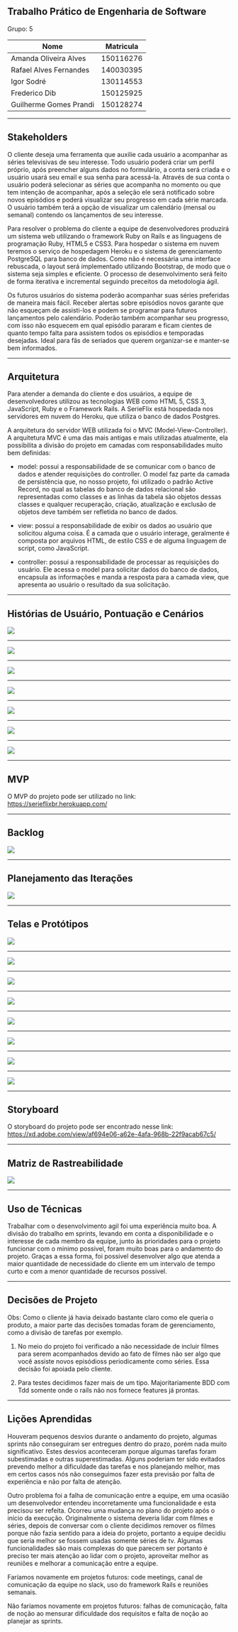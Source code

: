 ﻿## Trabalho Prático de Engenharia de Software

Grupo: 5

|Nome|Matricula|
|----|---------|
|Amanda Oliveira Alves | 150116276 |
|Rafael Alves Fernandes| 140030395 |
|Igor Sodré|130114553|
|Frederico Dib|150125925|
|Guilherme Gomes Prandi|150128274|

---

## Stakeholders

O cliente deseja uma ferramenta que auxilie cada usuário a acompanhar as séries televisivas de seu interesse. Todo usuário poderá criar um perfil próprio, após preencher alguns dados no formulário, a conta será criada e o usuário usará seu email e sua senha para acessá-la. Através de sua conta o usuário poderá selecionar as séries que acompanha no momento ou que tem intenção de acompanhar, após a seleção ele será notificado sobre novos episódios e poderá visualizar seu progresso em cada série marcada. O usuário também terá a opção de visualizar um calendário (mensal ou semanal) contendo os lançamentos de seu interesse.

Para resolver o problema do cliente a equipe de desenvolvedores produzirá um sistema web utilizando o framework Ruby on Rails e as linguagens de programação Ruby, HTML5 e CSS3. Para hospedar o sistema em nuvem teremos o serviço de hospedagem Heroku e o sistema de gerenciamento PostgreSQL para banco de dados. Como não é necessária uma interface rebuscada, o layout será implementado utilizando Bootstrap, de modo que o sistema seja simples e eficiente. O processo de desenvolvimento será feito de forma iterativa e incremental seguindo preceitos da metodologia ágil.

Os futuros usuários do sistema poderão acompanhar suas séries preferidas de maneira mais fácil. Receber alertas sobre episódios novos garante que não esqueçam de assisti-los e podem se programar para futuros lançamentos pelo calendário. Poderão também acompanhar seu progresso, com isso não esquecem em qual episódio pararam e ficam cientes de quanto tempo falta para assistem todos os episódios e temporadas desejadas. Ideal para fãs de seriados que querem organizar-se e manter-se bem informados.

---

## Arquitetura

Para atender a demanda do cliente e dos usuários, a equipe de desenvolvedores utilizou as tecnologias WEB como HTML 5, CSS 3, JavaScript, Ruby e o Framework Rails. A SerieFlix está hospedada nos servidores em nuvem do Heroku, que utiliza o banco de dados Postgres.

A arquitetura do servidor WEB utilizada foi o MVC (Model-View-Controller). A arquitetura MVC é uma das mais antigas e mais utilizadas atualmente, ela possibilita a divisão do projeto em camadas com responsabilidades muito bem definidas:

- model: possui a responsabilidade de se comunicar com o banco de dados e atender requisições do controller. O model faz parte da camada de persistência que, no nosso projeto, foi utilizado o padrão Active Record, no qual as tabelas do banco de dados relacional são representadas como classes e as linhas da tabela são objetos dessas classes e qualquer recuperação, criação, atualização e exclusão de objetos deve também ser refletida no banco de dados.

- view: possui a responsabilidade de exibir os dados ao usuário que solicitou alguma coisa. É a camada que o usuário interage, geralmente é composta por arquivos HTML, de estilo CSS e de alguma linguagem de script, como JavaScript.

- controller: possui a responsabilidade de processar as requisições do usuário. Ele acessa o model para solicitar dados do banco de dados, encapsula as informações e manda a resposta para a camada view, que apresenta ao usuário o resultado da sua solicitação.

---

## Histórias de Usuário, Pontuação e Cenários

![](docs/images/us1.png)

---

![](docs/images/us2.png)

---

![](docs/images/us3.png)

---

![](docs/images/us4.png)

---

![](docs/images/us5.png)

---

![](docs/images/us6.png)

---

![](docs/images/us7.png)

---

## MVP

O MVP do projeto pode ser utilizado no link: https://serieflixbr.herokuapp.com/

---

## Backlog

![](docs/images/backlog.png)

---

## Planejamento das Iterações

![](docs/images/sprints.png)

---

## Telas e Protótipos

![](docs/images/tela_inicial.png)

---

![](docs/images/tela_de_login.png)

---

![](docs/images/tela_de_cadastro.png)

---

![](docs/images/tela_de_series.png)

---

![](docs/images/detalhe_da_serie.png)

---

![](docs/images/minhas_series.png)

---

![](docs/images/tela_de_acompanhamento.png)

---

![](docs/images/tela_de_perfil.png)

---

## Storyboard

O storyboard do projeto pode ser encontrado nesse link: https://xd.adobe.com/view/af694e06-a62e-4afa-968b-22f9acab67c5/

---

## Matriz de Rastreabilidade

![](docs/images/rastreabilidade.png)

---

## Uso de Técnicas

Trabalhar com o desenvolvimento agil foi uma experiência muito boa. A divisão do trabalho em sprints, levando em conta a disponibilidade e o interesse de cada membro da equipe, junto às prioridades para o projeto funcionar com o minimo possivel, foram muito boas para o andamento do projeto. Graças a essa forma, foi possivel desenvolver algo que atenda a maior quantidade de necessidade do cliente em um intervalo de tempo curto e com a menor quantidade de recursos possivel.

---

## Decisões de Projeto

Obs: Como o cliente já havia deixado bastante claro como ele queria o produto, a maior parte das decisões tomadas foram de gerenciamento, como a divisão de tarefas por exemplo.

1) No meio do projeto foi verificado a não necessidade de incluir filmes para serem acompanhados devido ao fato de filmes não ser algo que você assiste novos episódioss periodicamente como séries. Essa decisão foi apoiada pelo cliente.

2) Para testes decidimos fazer mais de um tipo. Majoritariamente BDD com Tdd somente onde o rails não nos fornece features já prontas.

---

## Lições Aprendidas

Houveram pequenos desvios durante o andamento do projeto, algumas sprints não conseguiram ser entregues dentro do prazo, porém nada muito significativo. Estes desvios aconteceram porque algumas tarefas foram subestimadas e outras superestimadas. Alguns poderiam ter sido evitados prevendo melhor a dificuldade das tarefas e nos planejando melhor, mas em certos casos nós não conseguimos fazer esta previsão por falta de experiência e não por falta de atenção.

Outro problema foi a falha de comunicação entre a equipe, em uma ocasião um desenvolvedor entendeu incorretamente uma funcionalidade e esta precisou ser refeita. Ocorreu uma mudança no plano do projeto após o início da execução. Originalmente o sistema deveria lidar com filmes e séries, depois de conversar com o cliente decidimos remover os filmes porque não fazia sentido para a ideia do projeto, portanto a equipe decidiu que seria melhor se fossem usadas somente séries de tv. Algumas funcionalidades são mais complexas do que parecem ser portanto é preciso ter mais atenção ao lidar com o projeto, aproveitar melhor as reuniões e melhorar a comunicação entre a equipe.

Faríamos novamente em projetos futuros: code meetings, canal de comunicação da equipe no slack, uso do framework Rails e reuniões semanais.

Não faríamos novamente em projetos futuros: falhas de comunicação, falta de noção ao mensurar dificuldade dos requisitos e falta de noção ao planejar as sprints.

